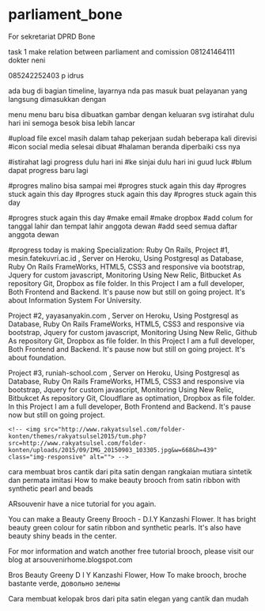 # parliament_bone
For sekretariat DPRD Bone

task 1
make relation between parliament and comission
081241464111 dokter neni

085242252403 p idrus

ada bug di bagian timeline, layarnya nda pas masuk
buat pelayanan yang langsung dimasukkan dengan

menu menu baru bisa dibuatkan gambar dengan keluaran svg
istirahat dulu hari ini semoga besok bisa lebih lancar


#upload file excel masih dalam tahap pekerjaan sudah beberapa kali direvisi
#icon social media selesai dibuat
#halaman beranda diperbaiki css nya

#istirahat lagi progress dulu hari ini
#ke sinjai dulu hari ini guud luck
#blum dapat progress baru lagi

#progres malino bisa sampai mei
#progres stuck again this day
#progres stuck again this day
#progres stuck again this day
#progres stuck again this day

#progres stuck again this day
#make email
#make dropbox
#add colum for tanggal lahir dan tempat lahir anggota dewan
#add seed semua daftar anggota dewan

#progress today is making
Specialization: Ruby On Rails,
Project #1, mesin.fatekuvri.ac.id , Server on Heroku, Using Postgresql as Database, Ruby On Rails FrameWorks, HTML5, CSS3 and responsive via bootstrap, Jquery for custom javascript, Monitoring Using New Relic, Bitbucket As repository Git, Dropbox as file folder. In this Project I am a full developer, Both Frontend and Backend. It's pause now but still on going project. It's about Information System For University.

Project #2, yayasanyakin.com , Server on Heroku, Using Postgresql as Database, Ruby On Rails FrameWorks, HTML5, CSS3 and responsive via bootstrap, Jquery for custom javascript, Monitoring Using New Relic, Github As repository Git, Dropbox as file folder. In this Project I am a full developer, Both Frontend and Backend. It's pause now but still on going project. It's about foundation.

Project #3, runiah-school.com , Server on Heroku, Using Postgresql as Database, Ruby On Rails FrameWorks, HTML5, CSS3 and responsive via bootstrap, Jquery for custom javascript, Monitoring Using New Relic, Bitbukcet As repository Git, Cloudflare as optimation, Dropbox as file folder. In this Project I am a full developer, Both Frontend and Backend. It's pause now but still on going project.


	<!-- <img src="http://www.rakyatsulsel.com/folder-konten/themes/rakyatsulsel2015/tum.php?src=http://www.rakyatsulsel.com/folder-konten/uploads/2015/09/IMG_20150903_103305.jpg&w=668&h=439" class="img-responsive" alt=""> -->

  <!-- <img src="http://2.bp.blogspot.com/-0BWY75Vc1vs/VFDzbchcmII/AAAAAAAAAAM/UxE9NWoJSiA/s1600/IMG_9532.JPG" class="img-responsive" alt=""> -->
cara membuat bros cantik dari pita satin dengan rangkaian mutiara sintetik dan permata imitasi
How to make beauty brooch from satin ribbon with synthetic pearl and beads

ARsouvenir have a nice tutorial for you again.

You can make a Beauty Greeny Brooch - D.I.Y Kanzashi Flower. It has bright beauty green colour for satin ribbon and synthetic pearls. It's also have beauty shiny beads in the center.



For mor information and watch another free tutorial brooch, please visit our blog at arsouvenirhome.blogspot.com

Bros Beauty Greeny D I Y Kanzashi Flower, How To make brooch, broche bastante verde, довольно зелены


Cara membuat kelopak bros dari pita satin elegan yang cantik dan mudah
